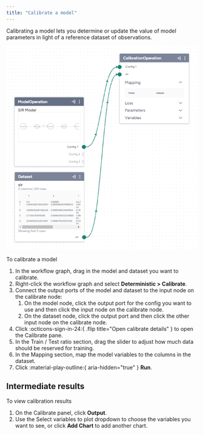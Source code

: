 ```yaml
---
title: "Calibrate a model"
---
```


Calibrating a model lets you determine or update the value of model parameters in light of a reference dataset of observations.

![Output nodes (left) for a model and a dataset connected to the input nodes of a calibrate operation](../img/workflows/nodes.png)

<p class="procedure">To calibrate a model</p>

1. In the workflow graph, drag in the model and dataset you want to calibrate.
2. Right-click the workflow graph and select **Deterministic > Calibrate**.
3. Connect the output ports of the model and dataset to the input node on the calibrate node:
    1. On the model node, click the output port for the config you want to use and then click the input node on the calibrate node.
    2. On the dataset node, click the output port and then click the other input node on the calibrate node.
4. Click :octicons-sign-in-24:{ .flip title="Open calibrate details" } to open the Calibrate pane.
5. In the Train / Test ratio section, drag the slider to adjust how much data should be reserved for training.
6. In the Mapping section, map the model variables to the columns in the dataset.
7. Click :material-play-outline:{ aria-hidden="true" } **Run**.

## Intermediate results

<p class="procedure">To view calibration results</p>

1. On the Calibrate panel, click **Output**.
2. Use the Select variables to plot dropdown to choose the variables you want to see, or click **Add Chart** to add another chart.